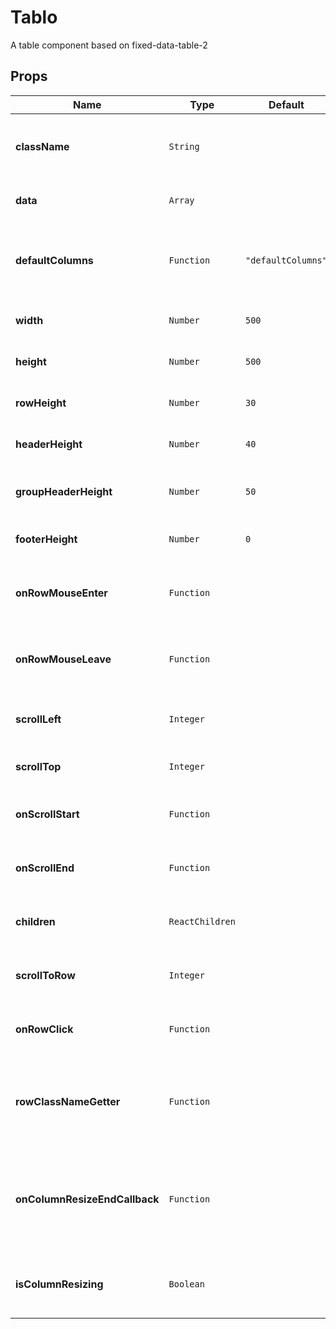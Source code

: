 # Tablo

A table component based on fixed-data-table-2

## Props
|Name|Type|Default|Description|
|----|----|-------|-----------|
| **className** | <code>String</code> |  | *optional*. Additional `className` for wrapper element |
| **data** | <code>Array</code> |  | **required**. Data shown in the table |
| **defaultColumns** | <code>Function</code> | <code>"defaultColumns"</code> | *optional*. A function that returns the default columns given the data |
| **width** | <code>Number</code> | <code>500</code> | **required**. The desired width of the table |
| **height** | <code>Number</code> | <code>500</code> | **required**. The desired height of the table |
| **rowHeight** | <code>Number</code> | <code>30</code> | **required**. Height in pixel of every row |
| **headerHeight** | <code>Number</code> | <code>40</code> | **required**. Height in pixel of header |
| **groupHeaderHeight** | <code>Number</code> | <code>50</code> | **required**. Height in pixel of groupHeader |
| **footerHeight** | <code>Number</code> | <code>0</code> | **required**. Height in pixel of footer |
| **onRowMouseEnter** | <code>Function</code> |  | *optional*. Callback to be called when mouse enters a row |
| **onRowMouseLeave** | <code>Function</code> |  | *optional*. Callback to be called when mouse leaves a row |
| **scrollLeft** | <code>Integer</code> |  | *optional*. Value of horizontal scroll |
| **scrollTop** | <code>Integer</code> |  | *optional*. Value of vertical scroll |
| **onScrollStart** | <code>Function</code> |  | *optional*. Callback to be called when scrolling starts |
| **onScrollEnd** | <code>Function</code> |  | *optional*. Callback to be called when scrolling ends |
| **children** | <code>ReactChildren</code> |  | **required**. Table children (Column or ColumnGroup) |
| **scrollToRow** | <code>Integer</code> |  | *optional*. Index of the row to scroll to |
| **onRowClick** | <code>Function</code> |  | *optional*. Callback to be called when a row is clicked |
| **rowClassNameGetter** | <code>Function</code> |  | *optional*. Called to get any additional CSS classes that should be added to a row |
| **onColumnResizeEndCallback** | <code>Function</code> |  | *optional*. Callback to be called when resizer has been released and column needs to be updated |
| **isColumnResizing** | <code>Boolean</code> |  | *optional*. Whether a column is currently being resized |